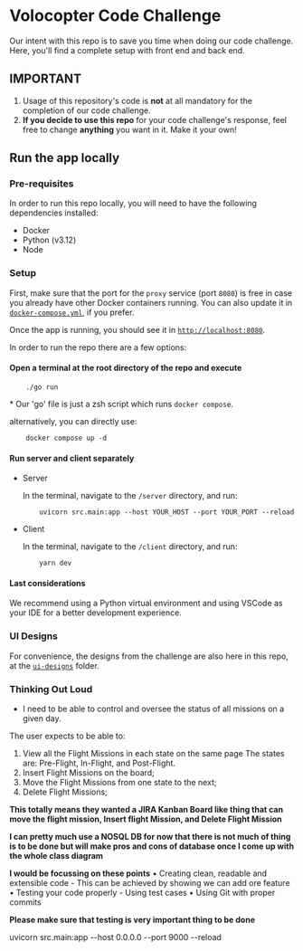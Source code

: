 # Volocopter Code Challenge

Our intent with this repo is to save you time when doing our code challenge. Here, you'll find a complete setup with front end and back end.

## IMPORTANT

1. Usage of this repository's code is **not** at all mandatory for the completion of our code challenge.
2. **If you decide to use this repo** for your code challenge's response, feel free to change **anything** you want in it. Make it your own!

## Run the app locally

### Pre-requisites

In order to run this repo locally, you will need to have the following dependencies installed:

- Docker
- Python (v3.12)
- Node

### Setup

First, make sure that the port for the `proxy` service (port `8080`) is free in case you already have other Docker containers running. You can also update it in [`docker-compose.yml`](./docker-compose.yml), if you prefer.

Once the app is running, you should see it in [`http://localhost:8080`](http://localhost:8080).

In order to run the repo there are a few options:

#### Open a terminal at the root directory of the repo and execute

        ./go run

\* Our 'go' file is just a zsh script which runs `docker compose`.

alternatively, you can directly use:

        docker compose up -d

#### Run server and client separately

- Server

    In the terminal, navigate to the `/server` directory, and run:

          uvicorn src.main:app --host YOUR_HOST --port YOUR_PORT --reload

- Client

    In the terminal, navigate to the `/client` directory, and run:

          yarn dev

#### Last considerations

We recommend using a Python virtual environment and using VSCode as your IDE for a better development experience.

### UI Designs

For convenience, the designs from the challenge are also here in this repo, at the [`ui-designs`](./ui-designs/) folder.


### Thinking Out Loud

* I need to be able to control and oversee the status of all missions on a given day.


The user expects to be able to:
1. View all the Flight Missions in each state on the same page
The states are: Pre-Flight, In-Flight, and Post-Flight.
2. Insert Flight Missions on the board;
3. Move the Flight Missions from one state to the next;
4. Delete Flight Missions;

**This totally means they wanted a JIRA Kanban Board like thing that can move the flight mission, Insert flight Mission, and Delete Flight Mission**


**I can pretty much use a NOSQL DB for now that there is not much of thing is to be done but will make pros and cons of database once I come up with the whole class diagram**


**I would be focussing on these points**
• Creating clean, readable and extensible code - This can be achieved by showing we can add ore feature
• Testing your code properly - Using test cases
• Using Git with proper commits

**Please make sure that testing is very important thing to be done**



uvicorn src.main:app --host 0.0.0.0 --port 9000 --reload